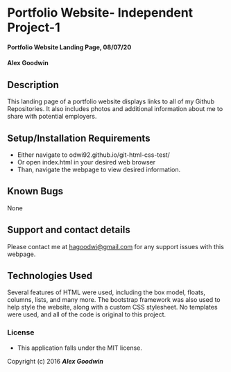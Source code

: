 # Portfolio Website- Independent Project-1

#### Portfolio Website Landing Page, 08/07/20

#### Alex Goodwin

## Description
This landing page of a portfolio website displays links to all of my Github Repositories. It also includes photos and additional information about me to share with potential employers. 

## Setup/Installation Requirements

* Either navigate to odwi92.github.io/git-html-css-test/
* Or open index.html in your desired web browser
* Than, navigate the webpage to view desired information. 


## Known Bugs
None

## Support and contact details

Please contact me at <hagoodwi@gmail.com> for any support issues with this webpage.

## Technologies Used
Several features of HTML were used, including the box model, floats, columns, lists, and many more. The bootstrap framework was also used to help style the website, along with a custom CSS stylesheet. No templates were used, and all of the code is original to this project. 

### License

* This application falls under the MIT license. 

Copyright (c) 2016 **_Alex Goodwin_** 